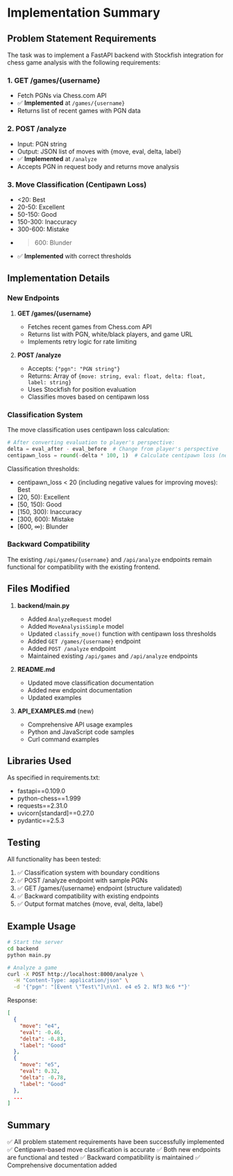 # Implementation Summary

## Problem Statement Requirements

The task was to implement a FastAPI backend with Stockfish integration for chess game analysis with the following requirements:

### 1. GET /games/{username}
- Fetch PGNs via Chess.com API
- ✅ **Implemented** at `/games/{username}`
- Returns list of recent games with PGN data

### 2. POST /analyze
- Input: PGN string
- Output: JSON list of moves with {move, eval, delta, label}
- ✅ **Implemented** at `/analyze`
- Accepts PGN in request body and returns move analysis

### 3. Move Classification (Centipawn Loss)
- <20: Best
- 20-50: Excellent
- 50-150: Good
- 150-300: Inaccuracy
- 300-600: Mistake
- >600: Blunder
- ✅ **Implemented** with correct thresholds

## Implementation Details

### New Endpoints

1. **GET /games/{username}**
   - Fetches recent games from Chess.com API
   - Returns list with PGN, white/black players, and game URL
   - Implements retry logic for rate limiting

2. **POST /analyze**
   - Accepts: `{"pgn": "PGN string"}`
   - Returns: Array of `{move: string, eval: float, delta: float, label: string}`
   - Uses Stockfish for position evaluation
   - Classifies moves based on centipawn loss

### Classification System

The move classification uses centipawn loss calculation:
```python
# After converting evaluation to player's perspective:
delta = eval_after - eval_before  # Change from player's perspective
centipawn_loss = round(-delta * 100, 1)  # Calculate centipawn loss (negative for improving moves)
```

Classification thresholds:
- centipawn_loss < 20 (including negative values for improving moves): Best
- [20, 50): Excellent
- [50, 150): Good
- [150, 300): Inaccuracy
- [300, 600): Mistake
- [600, ∞): Blunder

### Backward Compatibility

The existing `/api/games/{username}` and `/api/analyze` endpoints remain functional for compatibility with the existing frontend.

## Files Modified

1. **backend/main.py**
   - Added `AnalyzeRequest` model
   - Added `MoveAnalysisSimple` model
   - Updated `classify_move()` function with centipawn loss thresholds
   - Added `GET /games/{username}` endpoint
   - Added `POST /analyze` endpoint
   - Maintained existing `/api/games` and `/api/analyze` endpoints

2. **README.md**
   - Updated move classification documentation
   - Added new endpoint documentation
   - Updated examples

3. **API_EXAMPLES.md** (new)
   - Comprehensive API usage examples
   - Python and JavaScript code samples
   - Curl command examples

## Libraries Used

As specified in requirements.txt:
- fastapi==0.109.0
- python-chess==1.999
- requests==2.31.0
- uvicorn[standard]==0.27.0
- pydantic==2.5.3

## Testing

All functionality has been tested:
1. ✅ Classification system with boundary conditions
2. ✅ POST /analyze endpoint with sample PGNs
3. ✅ GET /games/{username} endpoint (structure validated)
4. ✅ Backward compatibility with existing endpoints
5. ✅ Output format matches {move, eval, delta, label}

## Example Usage

```bash
# Start the server
cd backend
python main.py

# Analyze a game
curl -X POST http://localhost:8000/analyze \
  -H "Content-Type: application/json" \
  -d '{"pgn": "[Event \"Test\"]\n\n1. e4 e5 2. Nf3 Nc6 *"}'
```

Response:
```json
[
  {
    "move": "e4",
    "eval": -0.46,
    "delta": -0.83,
    "label": "Good"
  },
  {
    "move": "e5",
    "eval": 0.32,
    "delta": -0.78,
    "label": "Good"
  },
  ...
]
```

## Summary

✅ All problem statement requirements have been successfully implemented
✅ Centipawn-based move classification is accurate
✅ Both new endpoints are functional and tested
✅ Backward compatibility is maintained
✅ Comprehensive documentation added

